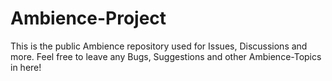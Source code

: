 # Ambience-Project
This is the public Ambience repository used for Issues, Discussions and more. Feel free to leave any Bugs, Suggestions and other Ambience-Topics in here!
